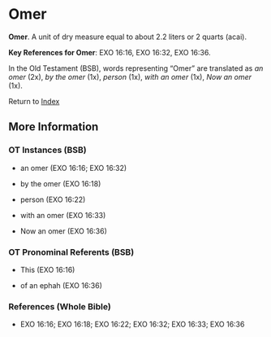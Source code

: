 # Omer
**Omer**. 
A unit of dry measure equal to about 2.2 liters or 2 quarts (acai). 


**Key References for Omer**: 
EXO 16:16, EXO 16:32, EXO 16:36. 


In the Old Testament (BSB), words representing “Omer” are translated as 
*an omer* (2x), *by the omer* (1x), *person* (1x), *with an omer* (1x), *Now an omer* (1x). 




Return to [Index](00-Index.md)

## More Information

### OT Instances (BSB)

* an omer (EXO 16:16; EXO 16:32)

* by the omer (EXO 16:18)

* person (EXO 16:22)

* with an omer (EXO 16:33)

* Now an omer (EXO 16:36)



### OT Pronominal Referents (BSB)

* This (EXO 16:16)

* of an ephah (EXO 16:36)



### References (Whole Bible)

* EXO 16:16; EXO 16:18; EXO 16:22; EXO 16:32; EXO 16:33; EXO 16:36



